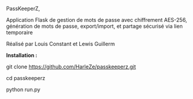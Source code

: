 PassKeeperZ,

Application Flask de gestion de mots de passe avec chiffrement AES-256, génération de mots de passe, export/import, et partage sécurisé via lien temporaire

Réalisé par Louis Constant et Lewis Guillerm

**Installation :**

git clone https://github.com/HarleZe/passkeeperz.git

cd passkeeperz

python run.py
